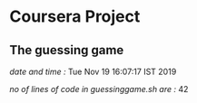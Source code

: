  # Coursera Project
 ## The guessing game
*date and time :* 
Tue Nov 19 16:07:17 IST 2019
 
*no of lines of code in guessinggame.sh are :* 
42
